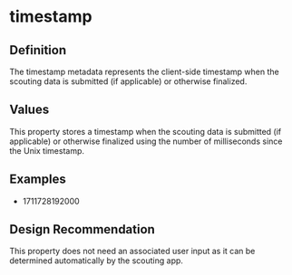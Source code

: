 # timestamp

## Definition
The timestamp metadata represents the client-side timestamp when the scouting data is submitted (if applicable) or otherwise finalized.

## Values
This property stores a timestamp when the scouting data is submitted (if applicable) or otherwise finalized using the number of milliseconds since the Unix timestamp.

## Examples
- 1711728192000

## Design Recommendation
This property does not need an associated user input as it can be determined automatically by the scouting app.